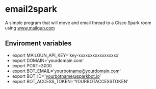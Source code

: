 # email2spark

A simple program that will move and email thread to a Cisco Spark room using www.mailgun.com

## Enviroment variables

* export MAILGUN_API_KEY='key-xxxxxxxxxxxxxxxxx'
* export DOMAIN='yourdomain.com'
* export PORT=3000
* export BOT_EMAIL='yourbotname@yourdomain.com'
* export BOT_ID='yourbotname@sparkbot.io'
* export BOT_ACCESS_TOKEN='YOURBOTACCESSTOKEN'

